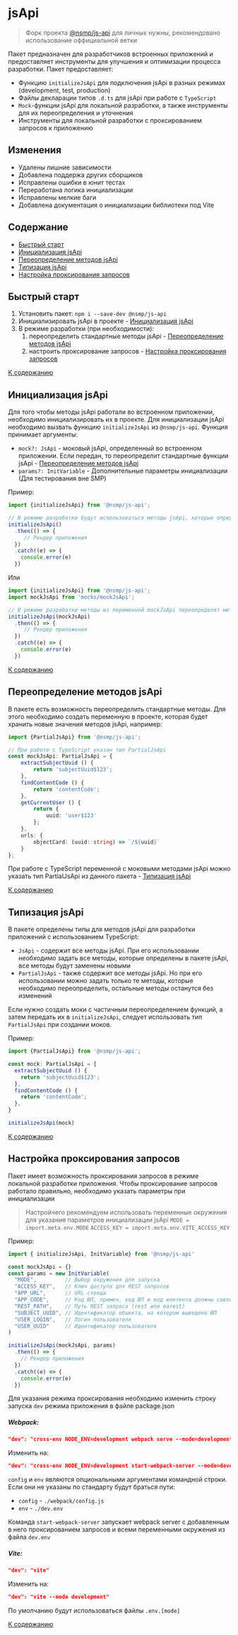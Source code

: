 # jsApi

> Форк проекта [@nsmp/js-api](https://www.npmjs.com/package/@nsmp/js-api?activeTab=code) для личных нужны, рекомендовано использование оффициальной ветки

Пакет предназначен для разработчиков встроенных приложений и предоставляет инструменты для улучшения и оптимизации процесса разработки. Пакет предоставляет:
- Функцию `initializeJsApi` для подключения jsApi в разных режимах (development, test, production)
- Файлы декларации типов `.d.ts` для jsApi при работе с `TypeScript`
- `Mock`-функции jsApi для локальной разработки, а также инструменты для их переопределения и уточнения
- Инструменты для локальной разработки с проксированием запросов к приложению

## Изменения
- Удалены лишние зависимости
- Добавлена поддержа других сборщиков
- Исправлены ошибки в юнит тестах
- Переработана логика инициализации
- Исправлены мелкие баги
- Добавлена документация о инициализации библиотеки под Vite

## Содержание <a name="table-of-contents"></a>

- [Быстрый старт](#quick-start)
- [Инициализация jsApi](#initializeJsApi)
- [Переопределение методов jsApi](#mockJsApi)
- [Типизация jsApi](#types)
- [Настройка проксирования запросов](#proxy)

## Быстрый старт <a name="quick-start"></a>

1. Установить пакет: ```npm i --save-dev @nsmp/js-api```
2. Инициализировать jsApi в проекте - [Инициализация jsApi](#initializeJsApi)
3. В режиме разработки (при необходимости):
   1. переопределить стандартные методы jsApi - [Переопределение методов jsApi](#mockJsApi)
   2. настроить проксирование запросов - [Настройка проксирования запросов](#proxy)

[К содержанию](#table-of-contents)

## Инициализация jsApi <a name="initializeJsApi"></a>

Для того чтобы методы jsApi работали во встроенном приложении, необходимо инициализировать их в проекте. Для инициализации jsApi необходимо вызвать функцию `initializeJsApi` из `@nsmp/js-api`. Функция принимает аргументы:
- `mock?: JsApi` - моковый jsApi, определенный во встроенном приложении. Если передан, то переопределит стандартные функции jsApi - [Переопределение методов jsApi](#mockJsApi)
- `params?: InitVariable` - Дополнительные параметры инициализации (Для тестирования вне SMP)

Пример:

```typescript
import {initializeJsApi} from '@nsmp/js-api';

// В режиме разработки будут использоваться методы jsApi, которые определены в пакете @nsmp/js-api
initializeJsApi()
  .then(() => {
     // Рендер приложения
  })
  .catch((e) => {
    console.error(e)
  })
```

Или

```typescript
import {initializeJsApi} from '@nsmp/js-api';
import mockJsApi from 'mocks/mockJsApi';

// В режиме разработки методы из переменной mockJsApi переопределят методы jsApi, которые есть в библиотеке
initializeJsApi(mockJsApi)
  .then(() => {
     // Рендер приложения
  })
  .catch((e) => {
    console.error(e)
  })
```

[К содержанию](#table-of-contents)

## Переопределение методов jsApi <a name="mockJsApi"></a>

В пакете есть возможность переопределить стандартные методы. Для этого необходимо создать переменную в проекте, которая будет хранить новые значения методов jsApi, например:

```typescript
import {PartialJsApi} from '@nsmp/js-api';

// При работе с TypeScript указан тип PartialJsApi
const mockJsApi: PartialJsApi = {
	extractSubjectUuid () {
		return 'subjectUuid$123';
	},
	findContentCode () {
		return 'contentCode';
	},
	getCurrentUser () {
		return {
			uuid: 'user$123'
		};
	},
	urls: {
		objectCard: (uuid: string) => `/${uuid}`
	}
};
```

При работе с TypeScript переменной с моковыми методами jsApi можно указать тип PartialJsApi из данного пакета - [Типизация jsApi](#types)

[К содержанию](#table-of-contents)

## Типизация jsApi <a name="types"></a>

В пакете определены типы для методов jsApi для разработки приложений с использованием TypeScript:
- `JsApi` - содержит все методы jsApi. При его использовании необходимо задать все методы, которые определены в пакете jsApi, все методы будут заменены новыми
- `PartialJsApi` - также содержит все методы jsApi. Но при его использовании можно задать только те методы, которые необходимо переопределить, остальные методы останутся без изменений

Если нужно создать моки с частичным переопределением функций, а затем передать их в `initializeJsApi`, следует использовать тип `PartialJsApi` при создании моков.

Пример:

```typescript
import {PartialJsApi} from '@nsmp/js-api';

const mock: PartialJsApi = {
  extractSubjectUuid () {
    return 'subjectUuid$123';
  },
  findContentCode () {
    return 'contentCode';
  },
}

initializeJsApi(mock)
```

[К содержанию](#table-of-contents)

## Настройка проксирования запросов <a name="proxy"></a>
Пакет имеет возможность проксирования запросов в режиме локальной разработки приложения. Чтобы проксирование запросов работало правильно, необходимо указать параметры при инициализации 

> Настройчего рекомендуем использовать переменные окружения для указания параметров инициализации jsApi
> `MODE = import.meta.env.MODE`
> `ACCESS_KEY = import.meta.env.VITE_ACCESS_KEY`

Пример:

```typescript
import { initializeJsApi, InitVariable} from '@nsmp/js-api'

const mockJsApi = {}
const params = new InitVariable(
  "MODE",         // Выбор окружения для запуска
  "ACCESS_KEY",   // Ключ доступа для REST запросов
  "APP_URL",      // URL стенда
  "APP_CODE",     // Код ВП, примеч. код ВП и код контента должны совпадать
  "REST_PATH",    // Путь REST запроса (rest или earest)
  "SUBJECT_UUID", // Идентификатор объекта, на котором выведено ВП
  "USER_LOGIN",   // Логин пользователя
  "USER_UUID"     // Идентификатор пользователя
)

initializeJsApi(mockJsApi, params)
  .then(() => {
    // Рендер приложения
  })
  .catch((e) => {
    console.error(e)
  })
```

Для указания режима проксирования необходимо изменить строку запуска `dev` режима приложения в файле package.json

##### Webpack:
```json 
"dev": "cross-env NODE_ENV=development webpack serve --mode=development --config ./webpack/config.js"
```
Изменить на: 
```json 
"dev": "cross-env NODE_ENV=development start-webpack-server --mode=development --config ./webpack/config.js --env ./dev.env"
```

`config` и `env` являются опциональными аргументами командной строки. Если они не указаны по стандарту будут браться пути:
- `config` - `./webpack/config.js`
- `env` - `./dev.env`

Команда `start-webpack-server` запускает webpack server с добавленным в него проксированием запросов и всеми переменными окружения из файла `dev.env`

##### Vite:

```json 
"dev": "vite"
```
Изменить на: 
```json 
"dev": "vite --mode development"
```

По умолчанию будут использоваться файлы `.env.[mode]`

[К содержанию](#table-of-contents)
